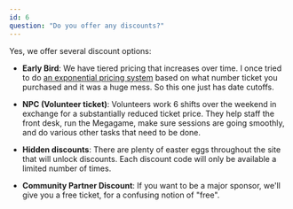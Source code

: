 ```yaml
---
id: 6
question: "Do you offer any discounts?"
---
```


Yes, we offer several discount options:

- **Early Bird**: We have tiered pricing that increases over time. I once tried to do <a href="https://bayesshammai.substack.com/i/147141321/weird-experimental-pricing-scheme" target="_blank"> an exponential pricing system</a> based on what number ticket you purchased and it was a huge mess. So this one just has date cutoffs. 

- **NPC (Volunteer ticket)**: Volunteers work 6 shifts over the weekend in exchange for a substantially reduced ticket price. They help staff the front desk, run the Megagame, make sure sessions are going smoothly, and do various other tasks that need to be done.

- **Hidden discounts**: There are plenty of easter eggs throughout the site that will unlock discounts. Each discount code will only be available a limited number of times.

- **Community Partner Discount**: If you want to be a major sponsor, we'll give you a free ticket, for a confusing notion of "free".
